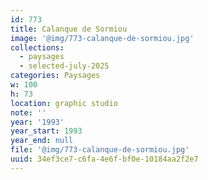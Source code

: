 ```yaml
---
id: 773
title: Calanque de Sormiou
image: '@img/773-calanque-de-sormiou.jpg'
collections:
  - paysages
  - selected-july-2025
categories: Paysages
w: 100
h: 73
location: graphic studio
note: ''
year: '1993'
year_start: 1993
year_end: null
file: '@img/773-calanque-de-sormiou.jpg'
uuid: 34ef3ce7-c6fa-4e6f-bf0e-10184aa2f2e7
---
```


